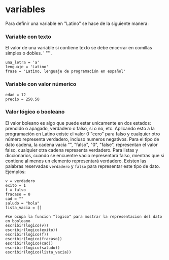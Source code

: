 # variables

Para definir una variable en "Latino" se hace de la siguiente manera:


### Variable con texto
El valor de una variable si contiene texto se debe encerrar en comillas simples o dobles. ' "" .
```
una_letra = 'a'
lenguaje = 'Latino'
frase = 'Latino, lenguaje de programación en español'
```

### Variable con valor númerico
```
edad = 12
precio = 250.50
```

### Valor lógico o booleano
El valor boleano es algo que puede estar unicamente en dos estados: prendido o apagado, verdadero o falso, si o no, etc. Aplicando esto a la programación en Latino existe el valor 0 "cero" para falso y cualquier otro número representa verdadero, incluso numeros negativos.
Para el tipo de dato cadena, la cadena vacia "", "falso", "0", "false", representan el valor falso, cualquier otra cadena representa verdadero.
Para listas y diccionarios, cuando se encuentre vacio representará falso, mientras que si contiene al menos un elemento representará verdadero. 
Existen las palabras reservadas `verdadero` y `falso` para representar este tipo de dato.
Ejemplos:


```
v = verdadero
exito = 1
f = falso
fracaso = 0
cad = ""
saludo = "hola"
lista_vacia = []

#se ocupa la funcion "logico" para mostrar la representacion del dato en booleano
escribir(logico(v))
escribir(logico(exito))
escribir(logico(f))
escribir(logico(fracaso))
escribir(logico(cad))
escribir(logico(saludo))
escribir(logico(lista_vacia))
```








